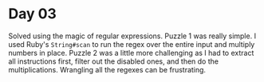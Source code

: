 # Day 03

Solved using the magic of regular expressions.  Puzzle 1 was really simple.  I
used Ruby's `String#scan` to run the regex over the entire input and multiply
numbers in place.  Puzzle 2 was a little more challenging as I had to extract
all instructions first, filter out the disabled ones, and then do the
multiplications.  Wrangling all the regexes can be frustrating.
